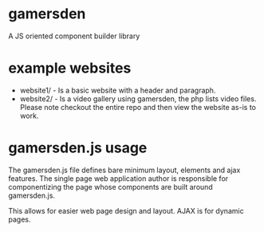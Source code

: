 # gamersden
A JS oriented component builder library

# example websites
* website1/ - Is a basic website with a header and paragraph.
* website2/ - Is a video gallery using gamersden, the php lists video files.
Please note checkout the entire repo and then view the website as-is to work.

# gamersden.js usage
The gamersden.js file defines bare minimum layout, elements and ajax features.
The single page web application author is responsible for componentizing the
page whose components are built around gamersden.js.

This allows for easier web page design and layout. AJAX is for dynamic pages.